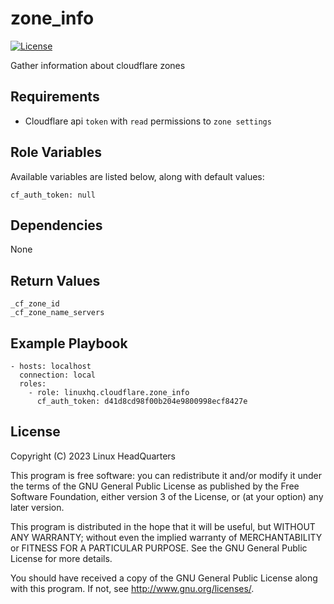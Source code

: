 # zone\_info

[![License](https://img.shields.io/badge/license-GPLv3-brightgreen.svg?style=flat)](COPYING)

Gather information about cloudflare zones

## Requirements

* Cloudflare api `token` with `read` permissions to `zone settings`

## Role Variables

Available variables are listed below, along with default values:

    cf_auth_token: null

## Dependencies

None

## Return Values

    _cf_zone_id
    _cf_zone_name_servers

## Example Playbook

    - hosts: localhost
      connection: local
      roles:
        - role: linuxhq.cloudflare.zone_info
          cf_auth_token: d41d8cd98f00b204e9800998ecf8427e

## License

Copyright (C) 2023 Linux HeadQuarters

This program is free software: you can redistribute it and/or modify
it under the terms of the GNU General Public License as published by
the Free Software Foundation, either version 3 of the License, or
(at your option) any later version.

This program is distributed in the hope that it will be useful,
but WITHOUT ANY WARRANTY; without even the implied warranty of
MERCHANTABILITY or FITNESS FOR A PARTICULAR PURPOSE. See the
GNU General Public License for more details.

You should have received a copy of the GNU General Public License
along with this program. If not, see <http://www.gnu.org/licenses/>.
